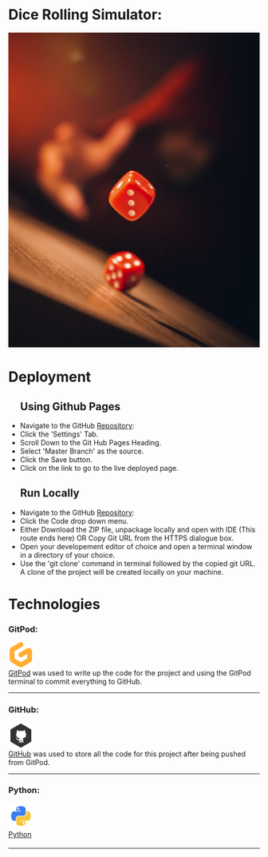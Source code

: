 <h1>Dice Rolling Simulator:</h1>
<img src="./assets/images/pexels-photo-by-vanderlei-longo.jpeg">
<h1>Deployment</h1>

<ul>
    <h2>Using Github Pages</h2>
    <li>
        Navigate to the GitHub <a href="https://github.com/LittleCanOpener/Milestone-Project-3" target="_blank">Repository</a>:
    </li>
    <li>
        Click the 'Settings' Tab.
    </li>
    <li>
        Scroll Down to the Git Hub Pages Heading.
    </li>
    <li>
        Select 'Master Branch' as the source.
    </li>
    <li>
        Click the Save button.
    </li>
    <li>
        Click on the link to go to the live deployed page.
    </li>
</ul>
<ul>
    <h2>Run Locally</h2>
    <li>
        Navigate to the GitHub <a href="https://github.com/LittleCanOpener/Milestone-Project-3" target="_blank">Repository</a>:
    </li>
    <li>
        Click the Code drop down menu.
    </li>
    <li>
        Either Download the ZIP file, unpackage locally and open with IDE (This route ends here) OR Copy Git URL from the HTTPS dialogue box.
    </li>
    <li>
        Open your developement editor of choice and open a terminal window in a directory of your choice.
    </li>
    <li>
        Use the 'git clone' command in terminal followed by the copied git URL.
        A clone of the project will be created locally on your machine.
    </li>
</ul>

<h1>Technologies</h1>
<h3>GitPod:</h3>
<p>
    <img src="./assets/images/gitpod.svg" width="50px" height="50px"><br>
    <a href="https://www.gitpod.io/" target="_blank">GitPod</a>
    was used to write up the code for the project and using the GitPod terminal to commit everything to GitHub.
</p><hr>

<h3>GitHub:</h3>
    <p><img src="./assets/images/github.png" width="50px" height="50px"><br>
    <a href="https://github.com/" target="_blank">GitHub</a>
    was used to store all the code for this project after being pushed from GitPod.
</p><hr>

<h3>Python:</h3>
<p>
    <img src="./assets/images/python.png" width="50px" height="50px"><br>
    <a href="" target="_blank">Python</a> 
    </p>
<h4></h4>
<p>
</p><hr>
